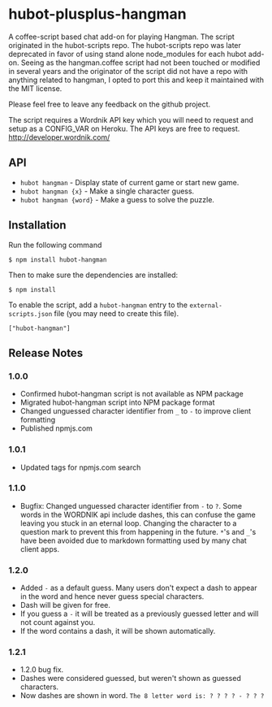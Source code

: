 hubot-plusplus-hangman
==============

A coffee-script based chat add-on for playing Hangman. The script originated in the hubot-scripts repo. The hubot-scripts repo was later deprecated in favor of using stand alone node_modules for each hubot add-on. Seeing as the hangman.coffee script had not been touched or modified in several years and the originator of the script did not have a repo with anything related to hangman, I opted to port this and keep it maintained with the MIT license.

Please feel free to leave any feedback on the github project.

The script requires a Wordnik API key which you will need to request and setup as a CONFIG_VAR on Heroku. The API keys are free to request. http://developer.wordnik.com/

API
---

* `hubot hangman` - Display state of current game or start new game.
* `hubot hangman {x}` - Make a single character guess.
* `hubot hangman {word}` - Make a guess to solve the puzzle.

## Installation

Run the following command 

    $ npm install hubot-hangman

Then to make sure the dependencies are installed:

    $ npm install

To enable the script, add a `hubot-hangman` entry to the `external-scripts.json`
file (you may need to create this file).

    ["hubot-hangman"]

## Release Notes

### 1.0.0
 
* Confirmed hubot-hangman script is not available as NPM package
* Migrated hubot-hangman script into NPM package format
* Changed unguessed character identifier from `_` to `-` to improve client formatting
* Published npmjs.com

### 1.0.1

* Updated tags for npmjs.com search

### 1.1.0

* Bugfix: Changed unguessed character identifier from `-` to `?`. Some words in the WORDNIK api include dashes, this can confuse the game leaving you stuck in an eternal loop. Changing the character to a question mark to prevent this from happening in the future. `*`'s and `_`'s have been avoided due to markdown formatting used by many chat client apps.

### 1.2.0

* Added `-` as a default guess. Many users don't expect a dash to appear in the word and hence never guess special characters. 
* Dash will be given for free.
* If you guess a `-` it will be treated as a previously guessed letter and will not count against you.
* If the word contains a dash, it will be shown automatically.

### 1.2.1

* 1.2.0 bug fix. 
* Dashes were considered guessed, but weren't shown as guessed characters.
* Now dashes are shown in word. `The 8 letter word is: ? ? ? ? - ? ? ?`
